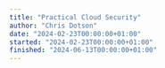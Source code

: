 ```yaml
---
title: "Practical Cloud Security"
author: "Chris Dotson"
date: "2024-02-23T00:00:00+01:00"
started: "2024-02-23T00:00:00+01:00"
finished: "2024-06-13T00:00:00+01:00"
---
```

